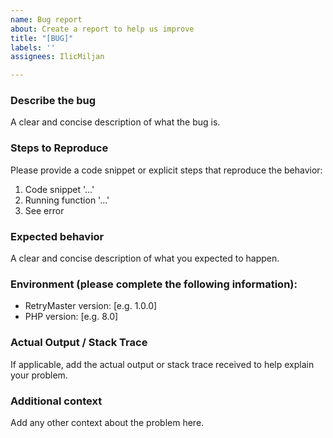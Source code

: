 ```yaml
---
name: Bug report
about: Create a report to help us improve
title: "[BUG]"
labels: ''
assignees: IlicMiljan

---
```


### Describe the bug
A clear and concise description of what the bug is.

### Steps to Reproduce
Please provide a code snippet or explicit steps that reproduce the behavior:
1. Code snippet '...'
2. Running function '...'
3. See error

### Expected behavior
A clear and concise description of what you expected to happen.

### Environment (please complete the following information):
- RetryMaster version: [e.g. 1.0.0]
- PHP version: [e.g. 8.0]

### Actual Output / Stack Trace
If applicable, add the actual output or stack trace received to help explain your problem.

### Additional context
Add any other context about the problem here.
